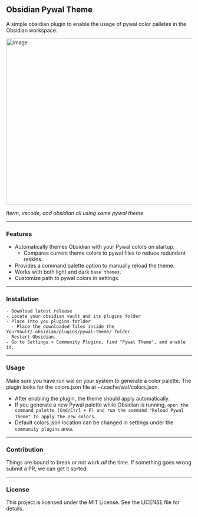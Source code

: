 ## Obsidian Pywal Theme
A simple obsidian plugin to enable the usage of pywal color palletes in the Obsidian workspace.

<img width="720" height="450" alt="image" src="https://github.com/user-attachments/assets/fa308bba-1356-42af-89d4-c74d1512b666" />

*Iterm, vscode, and obsidian all using same pywal theme*

---
### Features
- Automatically themes Obsidian with your Pywal colors on startup.
  - Compares current theme colors to pywal files to reduce redundant reskins.  
- Provides a command palette option to manually reload the theme.
- Works with both light and dark `base themes`.
- Customize path to pywal colors in settings.

---

### Installation
```
- Download latest release
- Locate your obsidian vault and its plugins folder
- Place into you plugins forlder
  - Place the downloaded files inside the YourVault/.obsidian/plugins/pywal-theme/ folder.
- Restart Obsidian.
- Go to Settings > Community Plugins, find "Pywal Theme", and enable it.
```
---

### Usage
Make sure you have run wal on your system to generate a color palette. The plugin looks for the colors.json file at ~/.cache/wal/colors.json.

- After enabling the plugin, the theme should apply automatically.
- If you generate a new Pywal palette while Obsidian is running, `open the command palette (Cmd/Ctrl + P) and run the command "Reload Pywal Theme" to apply the new colors`.
- Default colors.json location can be changed in settings under the `community plugins` area. 

---

### Contribution
Things are bound to break or not work *all* the time. If something goes wrong submit a PR, we can get it sorted. 

---

### License
This project is licensed under the MIT License. See the LICENSE file for details.
